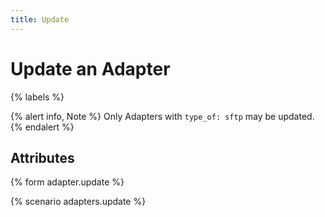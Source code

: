 ```yaml
---
title: Update
---
```


# Update an Adapter

{% labels %}

{% alert info, Note %}
Only Adapters with `type_of: sftp` may be updated.
{% endalert %}

## Attributes

{% form adapter.update %}

{% scenario adapters.update %}
